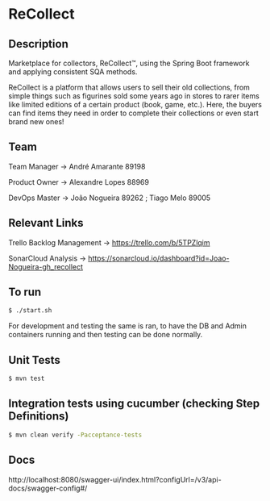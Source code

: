 # ReCollect

## Description

Marketplace for collectors, ReCollect™️, using the Spring Boot framework and applying consistent SQA methods.

ReCollect is a platform that allows users to sell their old collections, from simple things such as figurines sold some years ago in stores to rarer items like limited editions of a certain product (book, game, etc.). Here, the buyers can find items they need in order to complete their collections or even start brand new ones!

## Team

Team Manager ->  André Amarante 89198

Product Owner -> Alexandre Lopes 88969

DevOps Master -> João Nogueira 89262 ; Tiago Melo 89005

## Relevant Links

Trello Backlog Management -> https://trello.com/b/5TPZlqim

SonarCloud Analysis -> https://sonarcloud.io/dashboard?id=Joao-Nogueira-gh_recollect

## To run
```bash
$ ./start.sh
```

For development and testing the same is ran, to have the DB and Admin containers running and then testing can be done normally.

## Unit Tests
```bash
$ mvn test
```

## Integration tests using cucumber (checking Step Definitions)
```bash
$ mvn clean verify -Pacceptance-tests
```

## Docs
http://localhost:8080/swagger-ui/index.html?configUrl=/v3/api-docs/swagger-config#/
